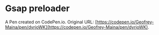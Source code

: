 # Gsap preloader

A Pen created on CodePen.io. Original URL: [https://codepen.io/Geofrey-Maina/pen/dyrjoWK](https://codepen.io/Geofrey-Maina/pen/dyrjoWK).

